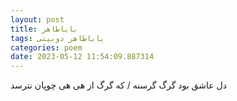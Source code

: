 ```yaml
---
layout: post
title: باباطاهر
tags: باباطاهر دوبیتی
categories: poem
date: 2023-05-12 11:54:09.887314
---
```


دل عاشق بود گرگ گرسنه / که گرگ از هی هی چوپان نترسد